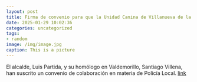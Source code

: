 ```yaml
---
layout: post
title: Firma de convenio para que la Unidad Canina de Villanueva de la Cañada preste servicio en las fiestas de Valdemorillo
date: 2025-01-29 10:02:36
categories: uncategorized
tags:
- random
image: /img/image.jpg
caption: This is a picture
---
```

El alcalde, Luis Partida, y su homólogo en Valdemorillo, Santiago Villena, han suscrito un convenio de colaboración en materia de Policía Local.  [link](https://www.ayto-villacanada.es/noticias/firma-de-convenio-para-que-la-unidad-canina-de-villanueva-de-la-canada-preste-servicio-en-las-fiestas-de-valdemorillo/)
